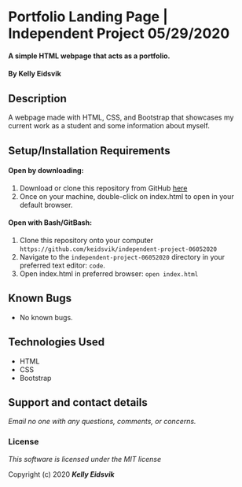 # Portfolio Landing Page | Independent Project 05/29/2020

#### A simple HTML webpage that acts as a portfolio.

#### By **Kelly Eidsvik**

## Description

A webpage made with HTML, CSS, and Bootstrap that showcases my current work as a student and some information about myself.

## Setup/Installation Requirements

#### Open by downloading:
1. Download or clone this repository from GitHub [here](https://github.com/keidsvik/independent-project-05292020)
2. Once on your machine, double-click on index.html to open in your default browser.

#### Open with Bash/GitBash:
1. Clone this repository onto your computer
`https://github.com/keidsvik/independent-project-06052020`
2. Navigate to the `independent-project-06052020` directory in your preferred text editor:
`code`.
3. Open index.html in preferred browser:
`open index.html`

## Known Bugs
* No known bugs.

## Technologies Used
* HTML
* CSS
* Bootstrap

## Support and contact details

_Email no one with any questions, comments, or concerns._

### License

*This software is licensed under the MIT license*

Copyright (c) 2020 **_Kelly Eidsvik_**
